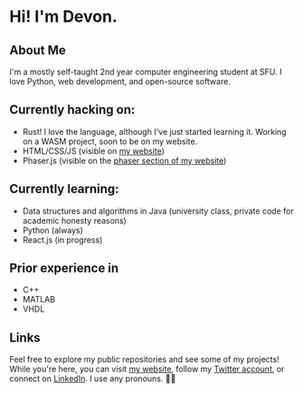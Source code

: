 # Hi! I'm Devon.

## About Me
I'm a mostly self-taught 2nd year computer engineering student at SFU. I love Python, web development, and open-source software.

## Currently hacking on:
- Rust! I love the language, although I've just started learning it. Working on a WASM project, soon to be on my website.
- HTML/CSS/JS (visible on [my website](https://nove.dev))
- Phaser.js (visible on the [phaser section of my website](https://nove.dev/phaser))

## Currently learning:
- Data structures and algorithms in Java (university class, private code for academic honesty reasons)
- Python (always)
- React.js (in progress)

## Prior experience in
- C++
- MATLAB
- VHDL

## Links
Feel free to explore my public repositories and see some of my projects!
While you're here, you can visit [my website](https://nove.dev), follow my [Twitter account](https://twitter.com/novedevo),
or connect on [LinkedIn](https://linkedin.com/in/devon-burnham-7602751a5/). I use any pronouns. 🏳️‍🌈


<!--
**novedevo/novedevo** is a ✨ _special_ ✨ repository because its `README.md` (this file) appears on your GitHub profile.

Here are some ideas to get you started:

- 🔭 I’m currently working on ...
- 🌱 I’m currently learning ...
- 👯 I’m looking to collaborate on ...
- 🤔 I’m looking for help with ...
- 💬 Ask me about ...
- 📫 How to reach me: devon@nove.dev
- 😄 Pronouns: any!
- ⚡ Fun fact: ...
-->
